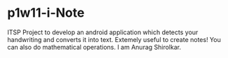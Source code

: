 p1w11-i-Note
============

ITSP Project to develop an android application which detects your handwriting and converts it into text.
Extemely useful to create notes!
You can also do mathematical operations.
I am Anurag Shirolkar.